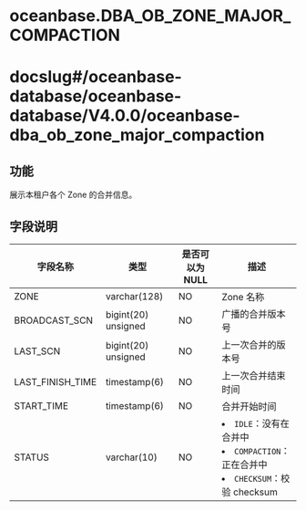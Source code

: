 oceanbase.DBA_OB_ZONE_MAJOR_COMPACTION
===========================================================

# docslug#/oceanbase-database/oceanbase-database/V4.0.0/oceanbase-dba_ob_zone_major_compaction

功能
-------------------

展示本租户各个 Zone 的合并信息。

字段说明
----------------------

|       字段名称        |      类型      | 是否可以为 NULL |                                                                                            描述                                                                                            |
|-------------------|--------------|------------|------------------------------------------------------------------------------------------------------------------------------------------------------------------------------------------|
| ZONE              | varchar(128) | NO         | Zone 名称                                                                                                                                                                                  |
| BROADCAST_SCN | bigint(20) unsigned   | NO         | 广播的合并版本号                                                                                                                                                                                 |
| LAST_SCN      | bigint(20) unsigned   | NO         | 上一次合并的版本号                                                                                                                                                                                |
| LAST_FINISH_TIME  | timestamp(6)   | NO         | 上一次合并结束时间                                                                                                                                                                                |
| START_TIME        | timestamp(6)   | NO         | 合并开始时间                                                                                                                                                                                   |
| STATUS            | varchar(10)  | NO         | <li> `IDLE`：没有在合并中   <li> `COMPACTION`：正在合并中   <li> `CHECKSUM`：校验 checksum    |
